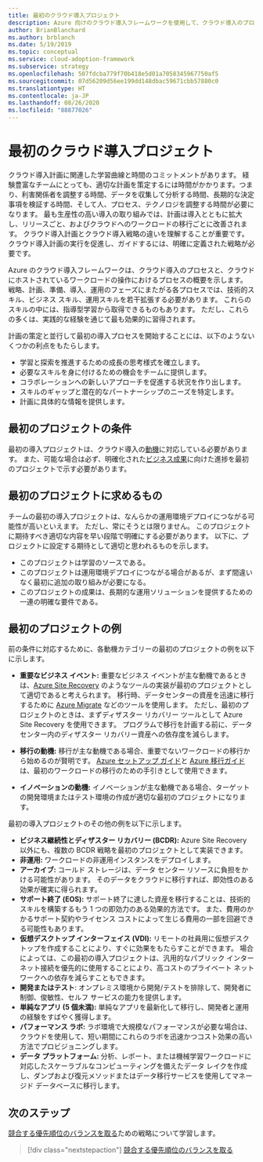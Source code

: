 ```yaml
---
title: 最初のクラウド導入プロジェクト
description: Azure 向けのクラウド導入フレームワークを使用して、クラウド導入のプロセスと、クラウドにホストされているワークロードの操作のプロセスについて学習します。
author: BrianBlanchard
ms.author: brblanch
ms.date: 5/19/2019
ms.topic: conceptual
ms.service: cloud-adoption-framework
ms.subservice: strategy
ms.openlocfilehash: 507fdcba779f70b418e5d01a7058345967750af5
ms.sourcegitcommit: 07d56209d56ee199dd148dbac59671cbb57880c0
ms.translationtype: HT
ms.contentlocale: ja-JP
ms.lasthandoff: 08/26/2020
ms.locfileid: "88877026"
---
```

# <a name="first-cloud-adoption-project"></a>最初のクラウド導入プロジェクト

クラウド導入計画に関連した学習曲線と時間のコミットメントがあります。 経験豊富なチームにとっても、適切な計画を策定するには時間がかかります。つまり、利害関係者を調整する時間、データを収集して分析する時間、長期的な決定事項を検証する時間、そして人、プロセス、テクノロジを調整する時間が必要になります。 最も生産性の高い導入の取り組みでは、計画は導入とともに拡大し、リリースごと、およびクラウドへのワークロードの移行ごとに改善されます。 クラウド導入計画とクラウド導入戦略の違いを理解することが重要です。 クラウド導入計画の実行を促進し、ガイドするには、明確に定義された戦略が必要です。

<!-- docutune:ignore "Strategy, Plan, Ready, Adopt, and Operate phases" -->

Azure のクラウド導入フレームワークは、クラウド導入のプロセスと、クラウドにホストされているワークロードの操作におけるプロセスの概要を示します。 戦略、計画、準備、導入、運用のフェーズにまたがる各プロセスでは、技術的スキル、ビジネス スキル、運用スキルを若干拡張する必要があります。 これらのスキルの中には、指導型学習から取得できるものもあります。 ただし、これらの多くは、実践的な経験を通じて最も効果的に習得されます。

計画の策定と並行して最初の導入プロセスを開始することには、以下のようないくつかの利点をもたらします。

- 学習と探索を推進するための成長の思考様式を確立します。
- 必要なスキルを身に付けるための機会をチームに提供します。
- コラボレーションへの新しいアプローチを促進する状況を作り出します。
- スキルのギャップと潜在的なパートナーシップのニーズを特定します。
- 計画に具体的な情報を提供します。

## <a name="first-project-criteria"></a>最初のプロジェクトの条件

最初の導入プロジェクトは、クラウド導入の[動機](./motivations.md)に対応している必要があります。 また、可能な場合は必ず、明確化された[ビジネス成果](./business-outcomes/business-outcome-template.md)に向けた進捗を最初のプロジェクトで示す必要があります。

## <a name="first-project-expectations"></a>最初のプロジェクトに求めるもの

チームの最初の導入プロジェクトは、なんらかの運用環境デプロイにつながる可能性が高いといえます。 ただし、常にそうとは限りません。 このプロジェクトに期待すべき適切な内容を早い段階で明確にする必要があります。 以下に、プロジェクトに設定する期待として適切と思われるものを示します。

- このプロジェクトは学習のソースである。
- このプロジェクトは運用環境デプロイにつながる場合があるが、まず間違いなく最初に追加の取り組みが必要になる。
- このプロジェクトの成果は、長期的な運用ソリューションを提供するための一連の明確な要件である。

## <a name="first-project-examples"></a>最初のプロジェクトの例

前の条件に対応するために、各動機カテゴリーの最初のプロジェクトの例を以下に示します。

- **重要なビジネス イベント:** 重要なビジネス イベントが主な動機であるときは、[Azure Site Recovery](../migrate/azure-migration-guide/secure-and-manage.md#replicate-an-azure-vm-to-another-region-with-site-recovery-service) のようなツールの実装が最初のプロジェクトとして適切であると考えられます。 移行時、データセンターの資産を迅速に移行するために [Azure Migrate](../migrate/azure-migration-guide/migrate.md#azure-migrate) などのツールを使用します。 ただし、最初のプロジェクトのときは、まずディザスター リカバリー ツールとして Azure Site Recovery を使用できます。 プログラムで移行を計画する前に、データセンター内のディザスター リカバリー資産への依存度を減らします。

- **移行の動機:** 移行が主な動機である場合、重要でないワークロードの移行から始めるのが賢明です。 [Azure セットアップ ガイド](../ready/azure-setup-guide/index.md)と [Azure 移行ガイド](../migrate/azure-migration-guide/index.md)は、最初のワークロードの移行のための手引きとして使用できます。

- **イノベーションの動機:** イノベーションが主な動機である場合、ターゲットの開発環境またはテスト環境の作成が適切な最初のプロジェクトになります。

<!-- docutune:ignore "data migration services" -->

最初の導入プロジェクトのその他の例を以下に示します。

- **ビジネス継続性とディザスター リカバリー (BCDR):** Azure Site Recovery 以外にも、複数の BCDR 戦略を最初のプロジェクトとして実装できます。
- **非運用:** ワークロードの非運用インスタンスをデプロイします。
- **アーカイブ:** コールド ストレージは、データ センター リソースに負担をかける可能性があります。 そのデータをクラウドに移行すれば、即効性のある効果が確実に得られます。
- **サポート終了 (EOS):** サポート終了に達した資産を移行することは、技術的スキルを構築するもう 1 つの即効力のある効果的方法です。 また、費用のかかるサポート契約やライセンス コストによって生じる費用の一部を回避できる可能性もあります。
- **仮想デスクトップ インターフェイス (VDI):** リモートの社員用に仮想デスクトップを作成することにより、すぐに効果をもたらすことができます。 場合によっては、この最初の導入プロジェクトは、汎用的なパブリック インターネット接続を優先的に使用することにより、高コストのプライベート ネットワークへの依存を減らすこともできます。
- **開発またはテスト**: オンプレミス環境から開発/テストを排除して、開発者に制御、俊敏性、セルフ サービスの能力を提供します。
- **単純なアプリ (5 個未満):** 単純なアプリを最新化して移行し、開発者と運用の経験をすばやく獲得します。
- **パフォーマンス ラボ:** ラボ環境で大規模なパフォーマンスが必要な場合は、クラウドを使用して、短い期間にこれらのラボを迅速かつコスト効果の高い方法でプロビジョニングします。
- **データ プラットフォーム:** 分析、レポート、または機械学習ワークロードに対応したスケーラブルなコンピューティングを備えたデータ レイクを作成し、ダンプおよび復元メソッドまたはデータ移行サービスを使用してマネージド データベースに移行します。

## <a name="next-steps"></a>次のステップ

[競合する優先順位のバランスを取る](./balance-competing-priorities.md)ための戦略について学習します。

> [!div class="nextstepaction"]
> [競合する優先順位のバランスを取る](./balance-competing-priorities.md)
